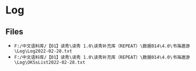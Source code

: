 # Log

## Files

- `F:/中文语料库/【01】读秀\读秀 1.0\读秀补充库（REPEAT）\数据014\4.0\书海遨游\Log\Log2022-02-28.txt`
- `F:/中文语料库/【01】读秀\读秀 1.0\读秀补充库（REPEAT）\数据014\4.0\书海遨游\Log\OKSsList2022-02-28.txt`
